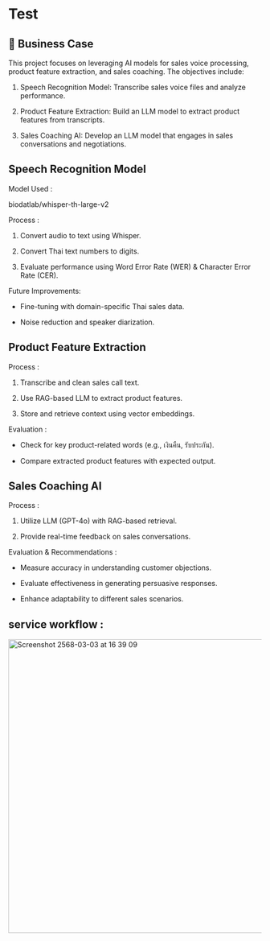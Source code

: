 # Test
## **📌 Business Case**

This project focuses on leveraging AI models for sales voice processing, product feature extraction, and sales coaching. The objectives include:

1. Speech Recognition Model: Transcribe sales voice files and analyze performance.

2. Product Feature Extraction: Build an LLM model to extract product features from transcripts.

3. Sales Coaching AI: Develop an LLM model that engages in sales conversations and negotiations.


## **Speech Recognition Model**

Model Used :

biodatlab/whisper-th-large-v2 

Process :

1. Convert audio to text using Whisper.

2. Convert Thai text numbers to digits.

3. Evaluate performance using Word Error Rate (WER) & Character Error Rate (CER).

Future Improvements:

- Fine-tuning with domain-specific Thai sales data.

- Noise reduction and speaker diarization.

## **Product Feature Extraction**

Process :

1. Transcribe and clean sales call text.

2. Use RAG-based LLM to extract product features.

3. Store and retrieve context using vector embeddings.

Evaluation :

- Check for key product-related words (e.g., เงินคืน, รับประกัน).

- Compare extracted product features with expected output.

## **Sales Coaching AI**
Process :

1. Utilize LLM (GPT-4o) with RAG-based retrieval.

2. Provide real-time feedback on sales conversations.

Evaluation & Recommendations :

- Measure accuracy in understanding customer objections.

- Evaluate effectiveness in generating persuasive responses.

- Enhance adaptability to different sales scenarios.


## **service workflow :**

<img width="584" alt="Screenshot 2568-03-03 at 16 39 09" src="https://github.com/user-attachments/assets/29b183b9-f7b8-4062-a573-465a68269e95" />






